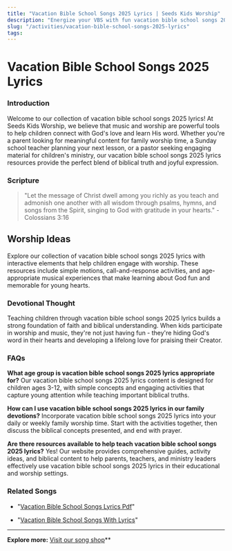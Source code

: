```yaml
---
title: "Vacation Bible School Songs 2025 Lyrics | Seeds Kids Worship"
description: "Energize your VBS with fun vacation bible school songs 2025 lyrics. Engaging worship music and activities for summer children's ministry."
slug: "/activities/vacation-bible-school-songs-2025-lyrics"
tags:
---
```


# Vacation Bible School Songs 2025 Lyrics

### Introduction

Welcome to our collection of vacation bible school songs 2025 lyrics! At Seeds Kids Worship, we believe that music and worship are powerful tools to help children connect with God's love and learn His word. Whether you're a parent looking for meaningful content for family worship time, a Sunday school teacher planning your next lesson, or a pastor seeking engaging material for children's ministry, our vacation bible school songs 2025 lyrics resources provide the perfect blend of biblical truth and joyful expression.

### Scripture

> "Let the message of Christ dwell among you richly as you teach and admonish one another with all wisdom through psalms, hymns, and songs from the Spirit, singing to God with gratitude in your hearts." - Colossians 3:16

## Worship Ideas

Explore our collection of vacation bible school songs 2025 lyrics with interactive elements that help children engage with worship. These resources include simple motions, call-and-response activities, and age-appropriate musical experiences that make learning about God fun and memorable for young hearts.

### Devotional Thought

Teaching children through vacation bible school songs 2025 lyrics builds a strong foundation of faith and biblical understanding. When kids participate in worship and music, they're not just having fun - they're hiding God's word in their hearts and developing a lifelong love for praising their Creator.

### FAQs

**What age group is vacation bible school songs 2025 lyrics appropriate for?**
Our vacation bible school songs 2025 lyrics content is designed for children ages 3-12, with simple concepts and engaging activities that capture young attention while teaching important biblical truths.

**How can I use vacation bible school songs 2025 lyrics in our family devotions?**
Incorporate vacation bible school songs 2025 lyrics into your daily or weekly family worship time. Start with the activities together, then discuss the biblical concepts presented, and end with prayer.

**Are there resources available to help teach vacation bible school songs 2025 lyrics?**
Yes! Our website provides comprehensive guides, activity ideas, and biblical content to help parents, teachers, and ministry leaders effectively use vacation bible school songs 2025 lyrics in their educational and worship settings.

### Related Songs

- "[Vacation Bible School Songs Lyrics Pdf](/activities/vacation-bible-school-songs-lyrics-pdf/)"

- "[Vacation Bible School Songs With Lyrics](/activities/vacation-bible-school-songs-with-lyrics/)"

---

**Explore more:** [Visit our song shop](https://seedskidsworship.com/shop)**

<!-- Schema Markup -->
<script type="application/ld+json">
{
  "@context": "https://schema.org",
  "@type": "MusicRecording",
  "name": "Vacation Bible School Songs 2025 Lyrics",
  "byArtist": {
    "@type": "MusicGroup",
    "name": "Seeds Kids Worship"
  },
  "isFamilyFriendly": true,
  "url": "https://seedskidsworship.com/activities/vacation-bible-school-songs-2025-lyrics/"
}
</script>